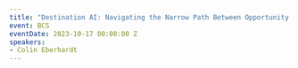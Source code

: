 ```yaml
---
title: "Destination AI: Navigating the Narrow Path Between Opportunity and Risk"
event: BCS
eventDate: 2023-10-17 00:00:00 Z
speakers:
- Colin Eberhardt
---
```

